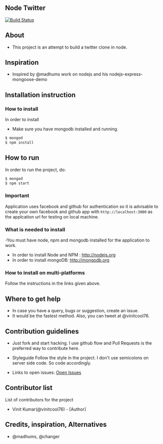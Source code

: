 ## Node Twitter

[![Build Status](https://travis-ci.org/vinitcool76/node-twitter.png?branch=master)](https://travis-ci.org/vinitcool76/node-twitter)

## About 
- This project is an attempt to build a twitter clone in node.

## Inspiration
- Inspired by @madhums work on nodejs and his nodejs-express-mongoose-demo

## Installation instruction

### How to install

In order to install

- Make sure you have mongodb installed and running.


```bash    
$ mongod
$ npm install
```
## How to run

In order to run the project, do:

```bash
$ mongod
$ npm start
```
### Important

Application uses facebook and github for authentication so it is advisable to create 
your own facebook and github app with `http://localhost:3000` as the applcation url for
testing on local machine.

### What is needed to install
    
-You must have node, npm and mongodb installed for the application to work.
- In order to install Node and NPM : http://nodejs.org
- In order to install mongoDB: http://mongodb.org

### How to install on multi-platforms

Follow the instructions in the links given above.

## Where to get help
- In case you have a query, bugs or suggestion, create an issue. 
- It would be the fastest method. Also, you can tweet at @vinitcool76.

## Contribution guidelines

- Just fork and start hacking. I use github flow and Pull Requests is the preferred way to contribute here.

- Styleguide
Follow the style in the project. I don't use semicolons on server side code. So code accordingly.

- Links to open issues: [Open Issues](https://github.com/vinitcool76/node-twitter/issues?milestone=1&state=open)


## Contributor list
List of contributors for the project
- Vinit Kumar(@vinitcool76) - [Author]

## Credits, inspiration, Alternatives
- @madhums, @changer



